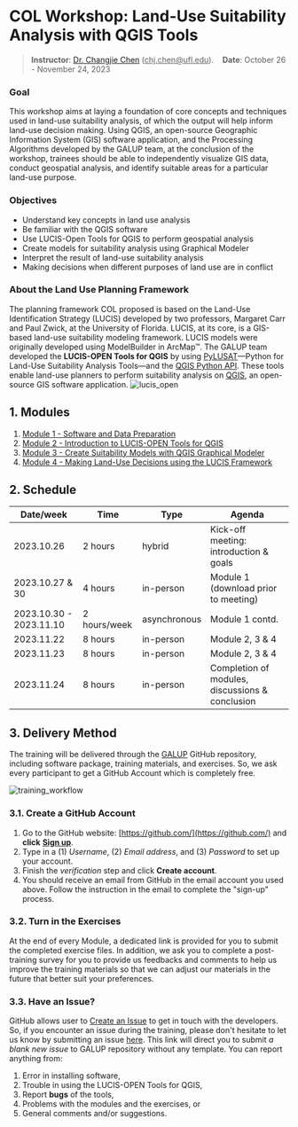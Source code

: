 # COL Workshop: Land-Use Suitability Analysis with QGIS Tools

> **Instructor**: [Dr. Changjie Chen](https://github.com/chjch) (<ins>chj.chen@<i></i>ufl.edu</ins>).&nbsp;&nbsp;&nbsp;&nbsp;**Date**: October 26 - November 24, 2023
     
### Goal

This workshop aims at laying a foundation of core
concepts and techniques used in land-use suitability analysis, of which the
output will help inform land-use decision making.
Using QGIS, an open-source Geographic Information System (GIS) software
application, and the Processing Algorithms developed by the GALUP team, at the
conclusion of the workshop, trainees should be able to independently visualize
GIS data, conduct geospatial analysis, and identify suitable areas for a
particular land-use purpose.

### Objectives

- Understand key concepts in land use analysis
- Be familiar with the QGIS software
- Use LUCIS-Open Tools for QGIS to perform geospatial analysis
- Create models for suitability analysis using Graphical Modeler
- Interpret the result of land-use suitability analysis
- Making decisions when different purposes of land use are in conflict

### About the Land Use Planning Framework

The planning framework COL proposed is based on the Land-Use Identification
Strategy (LUCIS) developed by two professors, Margaret Carr and Paul Zwick, at
the University of Florida. LUCIS, at its core, is a GIS-based land-use
suitability modeling framework. LUCIS models were originally developed using
ModelBuilder in ArcMap&trade;.
The GALUP team developed the **LUCIS-OPEN Tools for QGIS** by using
[PyLUSAT](https://github.com/chjch/pylusat)—Python for Land-Use Suitability
Analysis Tools—and the [QGIS Python API](https://qgis.org/pyqgis/3.10/).
These tools enable land-use planners to perform suitability analysis on
[QGIS](https://docs.qgis.org/3.10/en/docs/user_manual/preamble/foreword.html#foreword),
an open-source GIS software application.
![lucis_open](../../../img/dgrm/lucis_workflow.svg)

## 1. Modules

1. [Module 1 - Software and Data Preparation](module1.md)
2. [Module 2 - Introduction to LUCIS-OPEN Tools for QGIS](module2.md)
3. [Module 3 - Create Suitability Models with QGIS Graphical Modeler](module3.md)
4. [Module 4 - Making Land-Use Decisions using the LUCIS Framework](module4.md)

## 2. Schedule

| Date/week               | Time           | Type         | Agenda                                     |
|-------------------------|----------------|--------------|--------------------------------------------|
| 2023.10.26              | 2 hours        | hybrid       | Kick-off meeting: introduction & goals     |
| 2023.10.27 & 30         | 4 hours        | in-person    | Module 1 (download prior to meeting)       |
| 2023.10.30 - 2023.11.10 | 2 hours/week   | asynchronous | Module 1 contd.                            |
| 2023.11.22              | 8 hours        | in-person    | Module 2, 3 & 4                                   |
| 2023.11.23              | 8 hours        | in-person    | Module 2, 3 & 4                                   |
| 2023.11.24              | 8 hours        | in-person    | Completion of modules, discussions & conclusion   |

## 3. Delivery Method

The training will be delivered through the
[GALUP](https://github.com/SERVIR-WA/GALUP) GitHub repository, including
software package, training materials, and exercises. So, we ask every
participant to get a GitHub Account which is completely free.

![training_workflow](../../../img/dgrm/training_workflow.svg)

### 3.1. Create a GitHub Account

1. Go to the GitHub website: [https://github.com/](https://github.com/)
   and **click**
   [**Sign up**](https://github.com/join?ref_cta=Sign+up&ref_loc=header+logged+out&ref_page=%2F&source=header-home).
2. Type in a (1) _Username_, (2) _Email address_, and (3) _Password_ to set up
   your account.
3. Finish the _verification_ step and click **Create account**.
4. You should receive an email from GitHub in the email account you used above.
   Follow the instruction in the email to complete the "sign-up" process.

### 3.2. Turn in the Exercises

At the end of every Module, a dedicated link is provided for you to submit the
completed exercise files. In addition, we ask you to complete a post-training
survey for you to provide us feedbacks and comments to help us improve the
training materials so that we can adjust our materials in the future that
better suit your preferences.

### 3.3. Have an Issue?

GitHub allows user to
[Create an Issue](https://docs.github.com/en/issues/tracking-your-work-with-issues/creating-issues/creating-an-issue)
to get in touch with the developers.
So, if you encounter an issue during the training, please don't hesitate to let
us know by submitting an issue
[here](https://github.com/SERVIR-WA/GALUP/issues/new).
This link will direct you to submit _a blank new issue_ to GALUP repository
without any template.
You can report anything from:

1. Error in installing software,
2. Trouble in using the LUCIS-OPEN Tools for QGIS,
3. Report **bugs** of the tools,
4. Problems with the modules and the exercises, or
5. General comments and/or suggestions.
